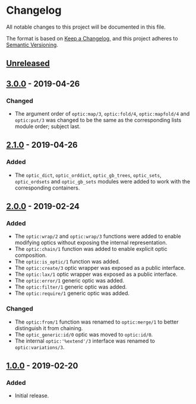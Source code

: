 # Changelog

All notable changes to this project will be documented in this file.

The format is based on [Keep a Changelog](https://keepachangelog.com/en/1.0.0/),
and this project adheres to [Semantic Versioning](https://semver.org/spec/v2.0.0.html).

## [Unreleased]

## [3.0.0] - 2019-04-26
### Changed
- The argument order of `optic:map/3`, `optic:fold/4`, `optic:mapfold/4` and
  `optic:put/3` was changed to be the same as the corresponding lists module
  order; subject last.

## [2.1.0] - 2019-04-26
### Added
- The `optic_dict`, `optic_orddict`, `optic_gb_trees`, `optic_sets`,
  `optic_ordsets` and `optic_gb_sets` modules were added to work with the
  corresponding containers.

## [2.0.0] - 2019-02-24
### Added
- The `optic:wrap/2` and `optic:wrap/3` functions were added to enable
  modifying optics without exposing the internal representation.
- The `optic:chain/1` function was added to enable explicit optic composition.
- The `optic:is_optic/1` function was added.
- The `optic:create/3` optic wrapper was exposed as a public interface.
- The `optic:lax/1` optic wrapper was exposed as a public interface.
- The `optic:error/1` generic optic was added.
- The `optic:filter/1` generic optic was added.
- The `optic:require/1` generic optic was added.

### Changed
- The `optic:from/1` function was renamed to `optic:merge/1` to better
  distinguish it from chaining.
- The `optic_generic:id/0` optic was moved to `optic:id/0`.
- The internal `optic:'%extend'/3` interface was renamed to `optic:variations/3`.

## [1.0.0] - 2019-02-20
### Added
- Initial release.

[Unreleased]: https://github.com/jkrukoff/llists/compare/v3.0.0...HEAD
[3.0.0]: https://github.com/jkrukoff/llists/compare/v2.1.0...v3.0.0
[2.1.0]: https://github.com/jkrukoff/llists/compare/v2.0.0...v2.1.0
[2.0.0]: https://github.com/jkrukoff/llists/compare/v1.0.0...v2.0.0
[1.0.0]: https://github.com/jkrukoff/llists/releases/tag/v1.0.0
